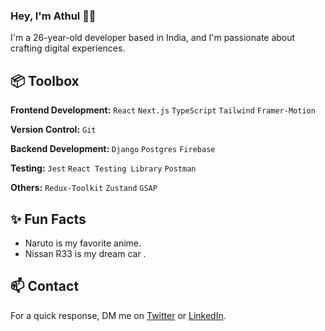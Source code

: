 ### Hey, I'm Athul 👋🏽  

I'm a 26-year-old developer based in India, and I'm passionate about crafting digital experiences. 


## 📦 Toolbox

**Frontend Development:** `React` `Next.js` `TypeScript` `Tailwind`  `Framer-Motion`
 
**Version Control:** `Git` 

**Backend Development:** `Django` `Postgres` `Firebase` 

**Testing:** `Jest` `React Testing Library`  `Postman` 

**Others:** `Redux-Toolkit` `Zustand` `GSAP`
 
## ✨ Fun Facts 

- Naruto is my favorite anime.
- Nissan R33 is my dream car .


## 📫 Contact

 For a quick response, DM me on [Twitter](https://twitter.com/Athul__13) or [LinkedIn](https://www.linkedin.com/in/athulkumarmu/). 
 
